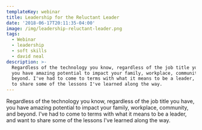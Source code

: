 ```yaml
---
templateKey: webinar
title: Leadership for the Reluctant Leader
date: '2018-06-17T20:11:35-04:00'
image: /img/leadership-reluctant-leader.png
tags:
  - Webinar
  - leadership
  - soft skills
  - david neal
description: >-
  Regardless of the technology you know, regardless of the job title you have,
  you have amazing potential to impact your family, workplace, community, and
  beyond. I've had to come to terms with what it means to be a leader, and want
  to share some of the lessons I've learned along the way.
---
```

Regardless of the technology you know, regardless of the job title you have, you have amazing potential to impact your family, workplace, community, and beyond. I've had to come to terms with what it means to be a leader, and want to share some of the lessons I've learned along the way.
